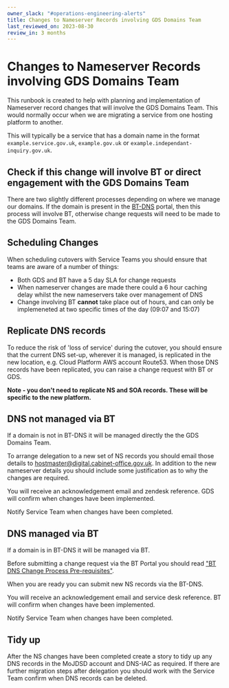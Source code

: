 ```yaml
---
owner_slack: "#operations-engineering-alerts"
title: Changes to Nameserver Records involving GDS Domains Team
last_reviewed_on: 2023-08-30
review_in: 3 months
---
```


# Changes to Nameserver Records involving GDS Domains Team

This runbook is created to help with planning and implementation of Nameserver record changes that will involve the GDS Domains Team. This would normally occur when we are migrating a service from one hosting platform to another.

This will typically be a service that has a domain name in the format `example.service.gov.uk`, `example.gov.uk` or `example.independant-inquiry.gov.uk`.

## Check if this change will involve BT or direct engagement with the GDS Domains Team

There are two slightly different processes depending on where we manage our domains. If the domain is present in the [BT-DNS](https://www.dmc.bt.com/) portal, then this process will involve BT, otherwise change requests will need to be made to the GDS Domains Team.

## Scheduling Changes

When scheduling cutovers with Service Teams you should ensure that teams are aware of a number of things:

* Both GDS and BT have a 5 day SLA for change requests
* When nameserver changes are made there could a 6 hour caching delay whilst the new nameservers take over management of DNS
* Change involving BT **cannot** take place out of hours, and can only be implemeneted at two specific times of the day (09:07 and 15:07)

## Replicate DNS records

To reduce the risk of 'loss of service' during the cutover, you should ensure that the current DNS set-up, wherever it is managed, is replicated in the new location, e.g. Cloud Platform AWS account Route53. When those DNS records have been replicated, you can raise a change request with BT or GDS.

**Note - you don't need to replicate NS and SOA records. These will be specific to the new platform.**

## DNS not managed via BT

If a domain is not in BT-DNS it will be managed directly the the GDS Domains Team.

To arrange delegation to a new set of NS records you should email those details to [hostmaster@digital.cabinet-office.gov.uk](mailto:hostmaster@digital.cabinet-office.gov.uk). In addition to the new nameserver details you should include some justification as to why the changes are required.

You will receive an acknowledgement email and zendesk reference. GDS will confirm when changes have been implemented.

Notify Service Team when changes have been completed.

## DNS managed via BT

If a domain is in BT-DNS it will be managed via BT.

Before submitting a change request via the BT Portal you should read ["BT DNS Change Process Pre-requisites"](https://operations-engineering.service.justice.gov.uk/documentation/runbooks/dns/BT_pre_requisites.html).

When you are ready you can submit new NS records via the BT-DNS.

You will receive an acknowledgement email and service desk reference. BT will confirm when changes have been implemented.

Notify Service Team when changes have been completed.

## Tidy up

After the NS changes have been completed create a story to tidy up any DNS records in the MoJDSD account and DNS-IAC as required. If there are further migration steps after delegation you should work with the Service Team confirm when DNS records can be deleted.
